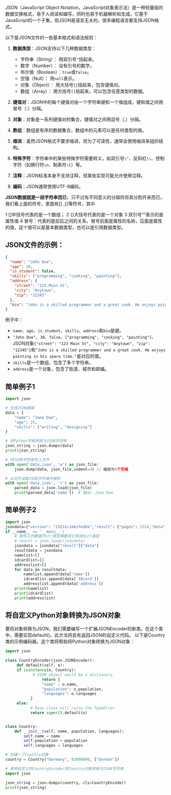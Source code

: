 

JSON（JavaScript Object Notation，JavaScript对象表示法）是一种轻量级的数据交换格式，易于人阅读和编写，同时也易于机器解析和生成。它基于JavaScript的一个子集，但JSON是语言无关的，很多编程语言都支持JSON格式。

以下是JSON文件的一些基本格式和语法规则：

1. **数据类型**：JSON支持以下几种数据类型：
   - 字符串（String）： 用双引号`"`括起来。
   - 数字（Number）：   没有引号的数字。
   - 布尔值（Boolean）：`true`或`false`。
   - 空值（Null）：     用`null`表示。
   - 对象（Object）：   用大括号`{}`括起来，包含键值对。
   - 数组（Array）：    用方括号`[]`括起来，可以包含任意类型的数据。

2. **键值对**：JSON中的每个键值对由一个字符串键和一个值组成，键和值之间用冒号（:）分隔。

3. **对象**：对象是一系列键值对的集合，键值对之间用逗号（,）分隔。

4. **数组**：数组是有序的数据集合，数组中的元素可以是任何类型的值。

5. **缩进**：虽然JSON格式不要求缩进，但为了可读性，通常会使用缩进来组织结构。

6. **特殊字符**：字符串中的某些特殊字符需要转义，如双引号`\"`、反斜杠`\\`、控制字符（如换行符`\n`、制表符`\t`）等。

7. **注释**：JSON标准本身不支持注释，但某些实现可能允许使用注释。

8. **编码**：JSON通常使用UTF-8编码。


**JSON数据就是一段字符串而已**，只不过有不同意义的分隔符将其分割开来而已，我们看上面的符号，里面有[] ,{}等符号，其中

1 []中括号代表的是一个数组；
2 {}大括号代表的是一个对象
3 双引号“”表示的是属性值
4 冒号：代表的是前后之间的关系，冒号前面是属性的名称，后面是属性的值，这个值可以是基本数据类型，也可以是引用数据类型。




## JSON文件的示例：

```json
{
  "name": "John Doe",
  "age": 30,
  "is_student": false,
  "skills": ["programming", "cooking", "painting"],
  "address": {
    "street": "123 Main St",
    "city": "Anytown",
    "zip": "12345"
  },
  "bio": "John is a skilled programmer and a great cook. He enjoys painting in his spare time."
}
```

例子中：
- `name`、`age`、`is_student`、`skills`、`address`和`bio`是键。
- `"John Doe"`、`30`、`false`、`["programming", "cooking", "painting"]`、JSON对象`{"street": "123 Main St", "city": "Anytown", "zip": "12345"}`和`"John is a skilled programmer and a great cook. He enjoys painting in his spare time."`是对应的值。
- `skills`是一个数组，包含了多个字符串。
- `address`是一个对象，包含了街道、城市和邮编。




## 简单例子1
```py
import json

# 生成JSON数据
data = {
    "name": "Jane Doe",
    "age": 25,
    "skills": ["writing", "designing"]
}

# 将Python字典转换为JSON字符串
json_string = json.dumps(data)
print(json_string)

# 将JSON字符串写入文件
with open('data.json', 'w') as json_file:
    json.dump(data, json_file,indent=4) // 缩进为4个空格

# 从文件读取JSON字符串并解析
with open('data.json', 'r') as json_file:
    parsed_data = json.load(json_file)
    print(parsed_data['name'])  # 输出: Jane Doe
```

## 简单例子2
```py
import json
jsondata={"version": "23231cimesfedkk","result": {"pages": 1314,"data": [{"name": "大明","IDcard": "440588190001015688","address": "广东省广州市天河区正佳广场99楼520号",},{"name": "二明","IDcard": "440588190012317456","address": "广东省广州市天河区天环广场88楼520号",}]}}
if __name__ == '__main__':
    # 若传入的数据为str类型需要将它转成dict类型
    # result = json.loads(jsondata)
    jsondata = jsondata["result"]["data"]
    resultdata = jsondata
    namelist=[]
    idcardlist=[]
    addresslist=[]
    for data in resultdata:
        namelist.append(data['name'])
        idcardlist.append(data['IDcard'])
        addresslist.append(data['address'])
    print(namelist)
    print(idcardlist)
    print(addresslist)

```

## 将自定义Python对象转换为JSON对象

要将对象转换为JSON，我们需要编写一个扩展JSONEncoder的新类。在这个类中，需要实现default()。此方法将具有返回JSON的自定义代码。
以下是Country类的示例编码器。这个类将帮助将Python对象转换为JSON对象：
```py
import json
 
class CountryEncoder(json.JSONEncoder):
     def default(self, o):
     if isinstance(o, Country):
            # JSON object would be a dictionary.
                return {
                "name" : o.name,
                "population": o.population,
                "languages": o.languages
           }
     else:
           # Base class will raise the TypeError.
           return super().default(o)


class Country:
    def __init__(self, name, population, languages):
        self.name = name
        self.population = population
        self.languages = languages

# 创建一个Country对象
country = Country("Germany", 83000000, ["German"])

# 使用自定义的CountryEncoder将Country对象转换为JSON字符串
import json

json_string = json.dumps(country, cls=CountryEncoder)
print(json_string)


```